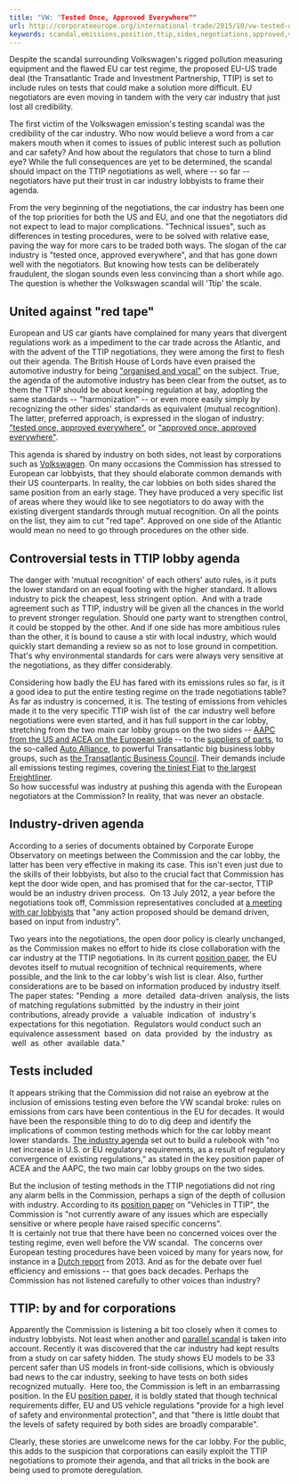 ```yaml
---
title: "VW: "Tested Once, Approved Everywhere""
url: http://corporateeurope.org/international-trade/2015/10/vw-tested-once-approved-everywhere
keywords: scandal,emissions,position,ttip,sides,negotiations,approved,vw,lobby,commission,industry,tested,testing
---
```

Despite the scandal surrounding Volkswagen's rigged pollution measuring equipment and the flawed EU car test regime, the proposed EU-US trade deal (the Transatlantic Trade and Investment Partnership, TTIP) is set to include rules on tests that could make a solution more difficult. EU negotiators are even moving in tandem with the very car industry that just lost all credibility.

The first victim of the Volkswagen emission\'s testing scandal was the credibility of the car industry. Who now would believe a word from a car makers mouth when it comes to issues of public interest such as pollution and car safety? And how about the regulators that chose to turn a blind eye? While the full consequences are yet to be determined, the scandal should impact on the TTIP negotiations as well, where -- so far -- negotiators have put their trust in car industry lobbyists to frame their agenda. 

From the very beginning of the negotiations, the car industry has been one of the top priorities for both the US and EU, and one that the negotiators did not expect to lead to major complications. "Technical issues", such as differences in testing procedures, were to be solved with relative ease, paving the way for more cars to be traded both ways. The slogan of the car industry is "tested once, approved everywhere", and that has gone down well with the negotiators. But knowing how tests can be deliberately fraudulent, the slogan sounds even less convincing than a short while ago. The question is whether the Volkswagen scandal will \'Ttip\' the scale. 

United against "red tape" 
--------------------------

European and US car giants have complained for many years that divergent regulations work as a impediment to the car trade across the Atlantic, and with the advent of the TTIP negotiations, they were among the first to flesh out their agenda. The British House of Lords have even praised the automotive industry for being ["organised and vocal"](http://www.parliament.uk/documents/The-Transatlantic-Trade-and-Investment-Partnership.pdf) on the subject. True, the agenda of the automotive industry has been clear from the outset, as to them the TTIP should be about keeping regulation at bay, adopting the same standards -- "harmonization\" -- or even more easily simply by recognizing the other sides' standards as equivalent (mutual recognition). The latter, preferred approach, is expressed in the slogan of industry: ["tested once, approved everywhere"](http://globalautoregs.com/comments/71), or ["approved once, approved everywhere"](https://www.vda.de/en/press/press-releases/20150128-German-automotive-industry-says---Yes-to-TTIP--.html).  

This agenda is shared by industry on both sides, not least by corporations such as [Volkswagen](http://corporateeurope.org/sites/default/files/attachments/dg_trade_meeting_with_vda_april_2013.pdf). On many occasions the Commission has stressed to European car lobbyists, that they should elaborate common demands with their US counterparts. In reality, the car lobbies on both sides shared the same position from an early stage. They have produced a very specific list of areas where they would like to see negotiators to do away with the existing divergent standards through mutual recognition. On all the points on the list, they aim to cut "red tape". Approved on one side of the Atlantic would mean no need to go through procedures on the other side. 

Controversial tests in TTIP lobby agenda
----------------------------------------

The danger with \'mutual recognition\' of each others\' auto rules, is it puts the lower standard on an equal footing with the higher standard. It allows industry to pick the cheapest, less stringent option.  And with a trade agreement such as TTIP, industry will be given all the chances in the world to prevent stronger regulation. Should one party want to strengthen control, it could be stopped by the other. And if one side has more ambitious rules than the other, it is bound to cause a stir with local industry, which would quickly start demanding a review so as not to lose ground in competition. That's why environmental standards for cars were always very sensitive at the negotiations, as they differ considerably.

Considering how badly the EU has fared with its emissions rules so far, is it a good idea to put the entire testing regime on the trade negotiations table? As far as industry is concerned, it is. The testing of emissions from vehicles made it to the very specific TTIP wish list of  the car industry well before negotiations were even started, and it has full support in the car lobby, stretching from the two main car lobby groups on the two sides -- [AAPC from the US and ACEA on the European side](http://americanautocouncil.org/sites/default/files/AAPC-ACEA_TTIP_SUBMISSION_USTR_May_10_FINAL_SUBMITTED.pdf) -- to the [suppliers of parts](http://www.mema.org/Document-Vault/PDFs/2013/5-10-2013-MEMA-CLEPA-Comments-to-USTR-on-TTIP.pdf), to the so-called [Auto Alliance](http://www.autoalliance.org/index.cfm?objectid=AA962DF0-BD6D-11E2-B62D000C296BA163), to powerful Transatlantic big business lobby groups, such as [the Transatlantic Business Council](http://www.transatlanticbusiness.org/wp-content/uploads/2014/05/TABC-May-10-2013-Submission-to-USTR-re-TTIP-V-June-5-2013.pdf). Their demands include all emissions testing regimes, covering [the tiniest Fiat](http://eur-lex.europa.eu/LexUriServ/LexUriServ.do?uri=OJ:L:2012:042:0001:0207:EN:PDF) to [the largest Freightliner](http://eur-lex.europa.eu/legal-content/EN/TXT/PDF/?uri=CELEX:32011R0582&from=EN). \
So how successful was industry at pushing this agenda with the European negotiators at the Commission? In reality, that was never an obstacle.

Industry-driven agenda
----------------------

According to a series of documents obtained by Corporate Europe Observatory on meetings between the Commission and the car lobby, the latter has been very effective in making its case. This isn\'t even just due to the skills of their lobbyists, but also to the crucial fact that Commission has kept the door wide open, and has promised that for the car-sector, TTIP would be an industry driven process.  On 13 July 2012, a year before the negotiations took off, Commission representatives concluded at [a meeting with car lobbyists](http://corporateeurope.org/sites/default/files/attachments/dg_trade_meeting_with_car_industry_july_2012.pdf) that "any action proposed should be demand driven, based on input from industry\".

Two years into the negotiations, the open door policy is clearly unchanged, as the Commission makes no effort to hide its close collaboration with the car industry at the TTIP negotiations. In its current [position paper](http://trade.ec.europa.eu/doclib/docs/2014/may/tradoc_152467.pdf), the EU devotes itself to mutual recognition of technical requirements, where possible, and the link to the car lobby's wish list is clear. Also, further considerations are to be based on information produced by industry itself. The paper states: "Pending  a  more  detailed  data-driven  analysis, the lists of matching regulations submitted  by the industry in their joint contributions, already provide  a  valuable  indication  of  industry's expectations for this negotiation.  Regulators would conduct such an equivalence assessment  based  on  data  provided  by  the industry  as  well  as  other  available  data."

Tests included
--------------

It appears striking that the Commission did not raise an eyebrow at the inclusion of emissions testing even before the VW scandal broke: rules on emissions from cars have been contentious in the EU for decades. It would have been the responsible thing to do to dig deep and identify the implications of common testing methods which for the car lobby meant lower standards. [The industry agenda](http://americanautocouncil.org/sites/default/files/AAPC-ACEA_TTIP_SUBMISSION_USTR_May_10_FINAL_SUBMITTED.pdf) set out to build a rulebook with "no net increase in U.S. or EU regulatory requirements, as a result of regulatory convergence of existing regulations," as stated in the key position paper of ACEA and the AAPC, the two main car lobby groups on the two sides.

But the inclusion of testing methods in the TTIP negotiations did not ring any alarm bells in the Commission, perhaps a sign of the depth of collusion with industry. According to its [position paper](http://trade.ec.europa.eu/doclib/docs/2014/may/tradoc_152467.pdf) on "Vehicles in TTIP", the Commission is "not currently aware of any issues which are especially sensitive or where people have raised specific concerns\". \
It is certainly not true that there have been no concerned voices over the testing regime, even well before the VW scandal.  The concerns over European testing procedures have been voiced by many for years now, for instance in a [Dutch report](http://www.dutchnews.nl/news/archives/2015/09/diesel-cars-break-emission-limits-in-real-world-tests-tno/) from 2013. And as for the debate over fuel efficiency and emissions -- that goes back decades. Perhaps the Commission has not listened carefully to other voices than industry?

TTIP: by and for corporations 
------------------------------

Apparently the Commission is listening a bit too closely when it comes to industry lobbyists. Not least when another and [parallel scandal](http://www.independent.co.uk/news/business/news/new-ttip-scandal-car-industry-buried-report-revealing-us-car-safety-flaws-10514716.html) is taken into account. Recently it was discovered that the car industry had kept results from a study on car safety hidden. The study shows EU models to be 33 percent safer than US models in front-side collisions, which is obviously bad news to the car industry, seeking to have tests on both sides recognized mutually.  Here too, the Commission is left in an embarrassing position. In the EU [position paper](http://trade.ec.europa.eu/doclib/docs/2014/may/tradoc_152467.pdf), it is boldly stated that though technical requirements differ, EU and US vehicle regulations "provide for a high level of safety and environmental protection", and that "there is little doubt that the levels of safety required by both sides are broadly comparable".  

Clearly, these stories are unwelcome news for the car lobby. For the public, this adds to the suspicion that corporations can easily exploit the TTIP negotiations to promote their agenda, and that all tricks in the book are being used to promote deregulation. \
 
